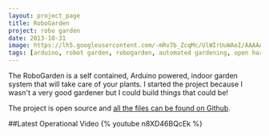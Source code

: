 ```yaml
---
layout: project_page
title: RoboGarden
project: robo garden
date: 2013-10-31
image: https://lh5.googleusercontent.com/-mRv7b_ZcqMc/UlWIrUuWAoI/AAAAAAAAJD4/Rg-lHeKS_wQ/w1118-h549-no/IMG_1664.JPG
tags: [arduino, robot garden, robogarden, automated gardening, open hardware]
---
```

The RoboGarden is a self contained, Arduino powered, indoor garden system that will take care of your plants. I started the project because I wasn't a very good gardener but I could build things that could be!

The project is open source and [all the files can be found on Github](https://github.com/neverstopbuilding/robo-garden).

##Latest Operational Video
{% youtube n8XD46BQcEk %}
